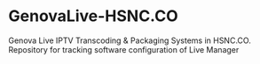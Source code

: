 # GenovaLive-HSNC.CO
Genova Live IPTV Transcoding &amp; Packaging Systems in HSNC.CO.
Repository for tracking software configuration of Live Manager

